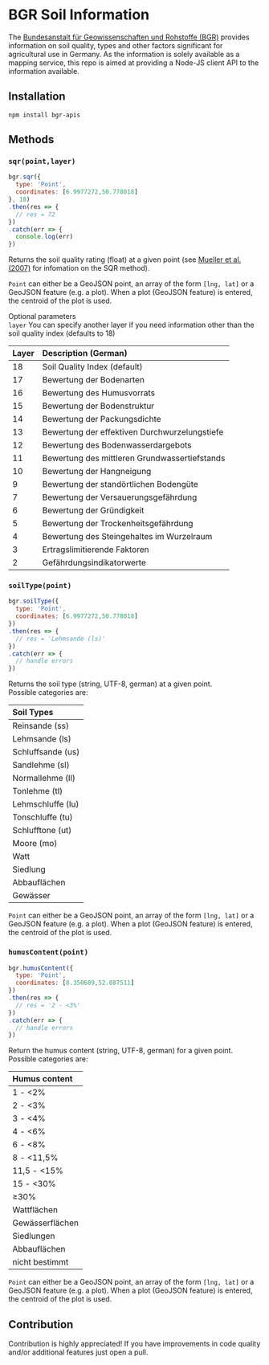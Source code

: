 # BGR Soil Information

The [Bundesanstalt für Geowissenschaften und Rohstoffe (BGR)](https://www.bgr.bund.de/EN/Home/homepage_node_en.html) provides information on soil quality, types and other factors significant for agricultural use in Germany. As the information is solely available as a mapping service, this repo is aimed at providing a Node-JS client API to the information available.

## Installation
```
npm install bgr-apis
```

## Methods

### ```sqr(point,layer)```

```js
bgr.sqr({
  type: 'Point',
  coordinates: [6.9977272,50.778018]
}, 18)
.then(res => {
  // res = 72
})
.catch(err => {
  console.log(err)
})
```

Returns the soil quality rating (float) at a given point (see [Mueller et al. (2007)](http://www.zalf.de/de/forschung_lehre/publikationen/Documents/Publikation_Mueller_L/field_mueller.pdf) for infomation on the SQR method).  

`Point` can either be a GeoJSON point, an array of the form `[lng, lat]` or a GeoJSON feature (e.g. a plot). When a plot (GeoJSON feature) is entered, the centroid of the plot is used.

Optional parameters  
`layer` You can specify another layer if you need information other than the soil quality index (defaults to 18)  


| Layer | Description (German)                          |
|:------|:----------------------------------------------|
| 18    | Soil Quality Index (default)                  |
| 17    | Bewertung der Bodenarten                      |
| 16    | Bewertung des Humusvorrats                    |
| 15    | Bewertung der Bodenstruktur                   |
| 14    | Bewertung der Packungsdichte                  |
| 13    | Bewertung der effektiven Durchwurzelungstiefe |
| 12    | Bewertung des Bodenwasserdargebots            |
| 11    | Bewertung des mittleren Grundwassertiefstands |
| 10    | Bewertung der Hangneigung                     |
| 9     | Bewertung der standörtlichen Bodengüte        |
| 7     | Bewertung der Versauerungsgefährdung          |
| 6     | Bewertung der Gründigkeit                     |
| 5     | Bewertung der Trockenheitsgefährdung          |
| 4     | Bewertung des Steingehaltes im Wurzelraum     |
| 3     | Ertragslimitierende Faktoren                  |
| 2     | Gefährdungsindikatorwerte                     |



### ```soilType(point)```

```js
bgr.soilType({
  type: 'Point',
  coordinates: [6.9977272,50.778018]
})
.then(res => {
  // res = 'Lehmsande (ls)'
})
.catch(err => {
  // handle errors
})
```

Returns the soil type (string, UTF-8, german) at a given point.  
Possible categories are:

| Soil Types        |
|:------------------|
| Reinsande (ss)    |
| Lehmsande (ls)    |
| Schluffsande (us) |
| Sandlehme (sl)    |
| Normallehme (ll)  |
| Tonlehme (tl)     |
| Lehmschluffe (lu) |
| Tonschluffe (tu)  |
| Schlufftone (ut)  |
| Moore (mo)        |
| Watt              |
| Siedlung          |
| Abbauflächen      |
| Gewässer          |

`Point` can either be a GeoJSON point, an array of the form `[lng, lat]` or a GeoJSON feature (e.g. a plot). When a plot (GeoJSON feature) is entered, the centroid of the plot is used.

### ```humusContent(point)```

```js
bgr.humusContent({
  type: 'Point',
  coordinates: [8.350689,52.087511]
})
.then(res => {
  // res = '2 - <3%'
})
.catch(err => {
  // handle errors
})
```

Return the humus content (string, UTF-8, german) for a given point.
Possible categories are:

| Humus content   |
|:----------------|
| 1 - <2%         |
| 2 - <3%         |
| 3 - <4%         |
| 4 - <6%         |
| 6 - <8%         |
| 8 - <11,5%      |
| 11,5 - <15%     |
| 15 - <30%       |
| ≥30%            |
| Wattflächen     |
| Gewässerflächen |
| Siedlungen      |
| Abbauflächen    |
| nicht bestimmt  |

`Point` can either be a GeoJSON point, an array of the form `[lng, lat]` or a GeoJSON feature (e.g. a plot). When a plot (GeoJSON feature) is entered, the centroid of the plot is used.

## Contribution  
Contribution is highly appreciated! If you have improvements in code quality and/or additional features just open a pull.
